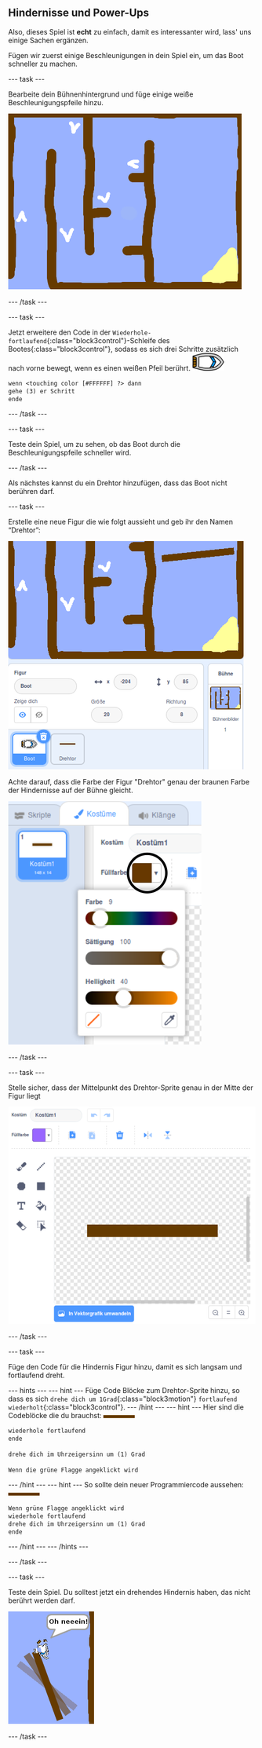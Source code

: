## Hindernisse und Power-Ups

Also, dieses Spiel ist **echt** zu einfach, damit es interessanter wird, lass' uns einige Sachen ergänzen.

Fügen wir zuerst einige Beschleunigungen in dein Spiel ein, um das Boot schneller zu machen.

--- task ---

Bearbeite dein Bühnenhintergrund und füge einige weiße Beschleunigungspfeile hinzu.

![Screenshot](images/boat-boost.png)

--- /task ---

--- task ---

Jetzt erweitere den Code in der `Wiederhole-fortlaufend`{:class="block3control"}-Schleife des Bootes{:class="block3control"}, sodass es sich drei Schritte zusätzlich nach vorne bewegt, wenn es einen weißen Pfeil berührt. ![Boot-Figur](images/boat_resize.png)

```blocks3
wenn <touching color [#FFFFFF] ?> dann 
gehe (3) er Schritt
ende
```

--- /task ---

--- task ---

Teste dein Spiel, um zu sehen, ob das Boot durch die Beschleunigungspfeile schneller wird.

--- /task ---

Als nächstes kannst du ein Drehtor hinzufügen, dass das Boot nicht berühren darf.

--- task ---

Erstelle eine neue Figur die wie folgt aussieht und geb ihr den Namen “Drehtor”:

![screenshot](images/boat-gate.png)

Achte darauf, dass die Farbe der Figur "Drehtor" genau der braunen Farbe der Hindernisse auf der Bühne gleicht.

![Screenshot](images/brown-hsv.png)

--- /task ---

--- task ---

Stelle sicher, dass der Mittelpunkt des Drehtor-Sprite genau in der Mitte der Figur liegt

![Screenshot](images/boat-center.png)

--- /task ---

--- task ---

Füge den Code für die Hindernis Figur hinzu, damit es sich langsam und fortlaufend dreht.

--- hints ---
 --- hint --- Füge Code Blöcke zum Drehtor-Sprite hinzu, so dass es sich `drehe dich um 1Grad`{:class="block3motion"} `fortlaufend wiederholt`{:class="block3control"}.
--- /hint ---
 --- hint --- Hier sind die Codeblöcke die du brauchst: ![Tor](images/gate.png)

```blocks3
wiederhole fortlaufend
ende

drehe dich im Uhrzeigersinn um (1) Grad

Wenn die grüne Flagge angeklickt wird
```

--- /hint --- --- hint --- So sollte dein neuer Programmiercode aussehen: ![Tor](images/gate.png)

```blocks3
Wenn grüne Flagge angeklickt wird
wiederhole fortlaufend
drehe dich im Uhrzeigersinn um (1) Grad
ende
```

--- /hint --- --- /hints ---

--- /task ---

--- task ---

Teste dein Spiel. Du solltest jetzt ein drehendes Hindernis haben, das nicht berührt werden darf.

![Screenshot](images/boat-gate-test.png)

--- /task ---